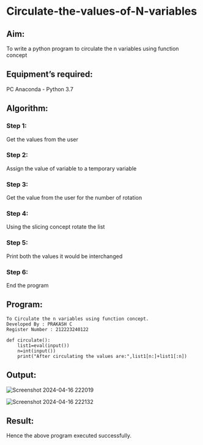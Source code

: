 # Circulate-the-values-of-N-variables
## Aim:
To write a python program to circulate the n variables using function concept
## Equipment’s required:
PC
Anaconda - Python 3.7
## Algorithm: 
### Step 1: 
Get the values from the user
### Step 2: 
Assign the value of variable to a temporary variable
### Step 3: 
Get the value from the user for the number of rotation
### Step 4: 
Using the slicing concept rotate the list
### Step 5: 
Print both the values it would be interchanged
### Step 6: 
End the program
## Program:
````
To Circulate the n variables using function concept.
Developed By : PRAKASH C
Register Number : 212223240122
````
````
def circulate():
    list1=eval(input())
    n=int(input())
    print("After circulating the values are:",list1[n:]+list1[:n])
````
## Output:

![Screenshot 2024-04-16 222019](https://github.com/Prakash-Chandran/Circulate-the-values-of-N-variables/assets/147120899/3930ca28-f6c1-44b5-8722-2f780e86c68b)

![Screenshot 2024-04-16 222132](https://github.com/Prakash-Chandran/Circulate-the-values-of-N-variables/assets/147120899/a22ef0f0-45d7-4628-9a82-cb3ea47247a0)



## Result:
Hence the above program executed successfully.
